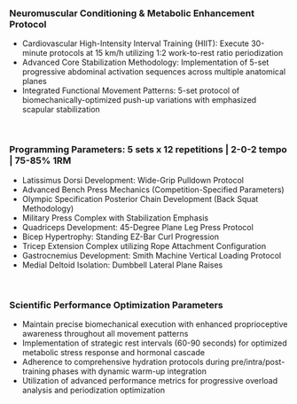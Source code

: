 ### Neuromuscular Conditioning & Metabolic Enhancement Protocol
- Cardiovascular High-Intensity Interval Training (HIIT): Execute 30-minute protocols at 15 km/h utilizing 1:2 work-to-rest ratio periodization
- Advanced Core Stabilization Methodology: Implementation of 5-set progressive abdominal activation sequences across multiple anatomical planes
- Integrated Functional Movement Patterns: 5-set protocol of biomechanically-optimized push-up variations with emphasized scapular stabilization

<br>

### Programming Parameters: 5 sets x 12 repetitions | 2-0-2 tempo | 75-85% 1RM
- Latissimus Dorsi Development: Wide-Grip Pulldown Protocol
- Advanced Bench Press Mechanics (Competition-Specified Parameters)
- Olympic Specification Posterior Chain Development (Back Squat Methodology)
- Military Press Complex with Stabilization Emphasis
- Quadriceps Development: 45-Degree Plane Leg Press Protocol
- Bicep Hypertrophy: Standing EZ-Bar Curl Progression
- Tricep Extension Complex utilizing Rope Attachment Configuration
- Gastrocnemius Development: Smith Machine Vertical Loading Protocol
- Medial Deltoid Isolation: Dumbbell Lateral Plane Raises

<br>

### Scientific Performance Optimization Parameters
- Maintain precise biomechanical execution with enhanced proprioceptive awareness throughout all movement patterns
- Implementation of strategic rest intervals (60-90 seconds) for optimized metabolic stress response and hormonal cascade
- Adherence to comprehensive hydration protocols during pre/intra/post-training phases with dynamic warm-up integration
- Utilization of advanced performance metrics for progressive overload analysis and periodization optimization
